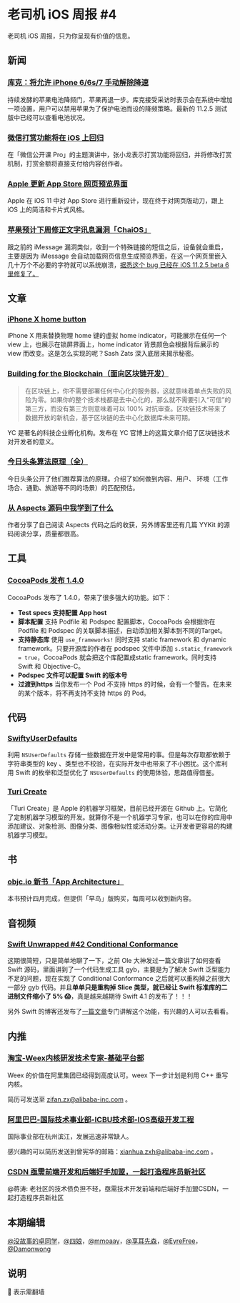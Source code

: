# 老司机 iOS 周报 #4

老司机 iOS 周报，只为你呈现有价值的信息。

## 新闻

### [库克：将允许 iPhone 6/6s/7 手动解除降速](http://digi.163.com/18/0119/06/D8G91D3R001680N8.html)

持续发酵的苹果电池降频门，苹果再退一步。库克接受采访时表示会在系统中增加一项设置，用户可以禁用苹果为了保护电池而设的降频策略。最新的 11.2.5 测试版中已经可以查看电池状况。

### [微信打赏功能将在 iOS 上回归](http://tech.sina.com.cn/i/2018-01-16/doc-ifyqqieu6753280.shtml)

在「微信公开课 Pro」的主题演讲中，张小龙表示打赏功能将回归，并将修改打赏机制，打赏金额将直接支付给内容创作者。

### [Apple 更新 App Store 网页预览界面](https://itunes.apple.com/cn/app/id911261462)

Apple 在 iOS 11 中对 App Store 进行重新设计，现在终于对网页版动刀，跟上 iOS 上的简洁和卡片式风格。

### [苹果预计下周修正文字讯息漏洞「ChaiOS」](https://cn.engadget.com/2018/01/18/apple-fix-for-chaios-bug-next-week-imessage/)

跟之前的 iMessage 漏洞类似，收到一个特殊链接的短信之后，设备就会重启，主要是因为 iMessage 会自动加载网页信息生成预览界面，在这一个网页里嵌入几十万个不必要的字符就可以系统崩溃，[据悉这个 bug 已经在 iOS 11.2.5 beta 6 里修复了。](http://www.idownloadblog.com/2018/01/18/ios-11-2-5-beta-6-fixes-the-chaios-text-bomb-messages-bug/)

## 文章

### [iPhone X home button]( http://blog.zats.io/2017/12/27/iPhone-X-home-button)

iPhone X 用来替换物理 home 键的虚拟 home indicator，可能展示在任何一个 view 上，也展示在锁屏界面上，home indicator 背景颜色会根据背后展示的 view 而改变。这是怎么实现的呢？Sash Zats 深入底层来揭示秘密。

### [Building for the Blockchain（面向区块链开发）](https://zhuanlan.zhihu.com/p/32914619?iam=7a313be561811283ea95625f373cdd99)

> 在区块链上，你不需要部署任何中心化的服务器，这就意味着单点失败的风险为零。如果你的整个技术栈都是去中心化的，那么就不需要引入“可信”的第三方，而没有第三方则意味着可以 100% 对抗审查。区块链技术带来了数据开放的新机会，基于区块链的去中心化数据库未来可期。

YC 是著名的科技企业孵化机构。发布在 YC 官博上的这篇文章介绍了区块链技术对开发者的意义。

### [今日头条算法原理（全）](https://mp.weixin.qq.com/s/DC_hJUbTnLhuCwYVOgVlVw)

今日头条公开了他们推荐算法的原理。介绍了如何做到内容、用户、 环境（工作场合、通勤、旅游等不同的场景）的匹配预估。

### [从 Aspects 源码中我学到了什么](https://lision.me/aspects/)

作者分享了自己阅读 Aspects 代码之后的收获，另外博客里还有几篇 YYKit 的源码阅读分享，质量都很高。

## 工具

### [CocoaPods 发布 1.4.0](http://blog.cocoapods.org/CocoaPods-1.4.0/)

CocoaPods 发布了 1.4.0，带来了很多强大的功能。如下：

- **Test specs 支持配置 App host**
- **脚本配置** 支持 Podfile 和 Podspec 配置脚本，CocoaPods 会根据你在Podfile 和 Podspec 的关联脚本描述，自动添加相关脚本到不同的Target。
- **支持静态库** 使用 `use_frameworks!` 同时支持 static framework 和 dynamic framework。只要开源库的作者在 podspec 文件中添加 `s.static_framework = true`，CocoaPods 就会把这个库配置成static framework。同时支持 Swift 和 Objective-C。
- **Podspec 文件可以配置 Swift 的版本号**
- **过渡到https** 当你发布一个 Pod 不支持 https 的时候，会有一个警告。在未来的某个版本，将不再支持不支持 https 的 Pod。

## 代码

### [SwiftyUserDefaults](https://github.com/radex/SwiftyUserDefaults)

利用 `NSUserDefaults` 存储一些数据在开发中是常用的事。但是每次存取都依赖于字符串类型的 key 、类型也不校验，在实际开发中也带来了不小困扰。这个库利用 Swift 的枚举和泛型优化了 `NSUserDefaults` 的使用体验，思路值得借鉴。

### [Turi Create](https://github.com/apple/turicreate)

「Turi Create」是 Apple 的机器学习框架，目前已经开源在 Github 上。它简化了定制机器学习模型的开发。就算你不是一个机器学习专家，也可以在你的应用中添加建议、对象检测、图像分类、图像相似性或活动分类。让开发者更容易的构建机器学习模型。

## 书

### [objc.io 新书「App Architecture」](https://www.objc.io/books/app-architecture/)

本书预计四月完成，但提供「早鸟」版购买，每周可以收到新内容。

## 音视频

### [Swift Unwrapped #42 Conditional Conformance](https://spec.fm/podcasts/swift-unwrapped/105029)

这期很简短，只是简单地聊了一下，之前 Ole 大神发过一篇文章讲了如何查看 Swift 源码，里面讲到了一个代码生成工具 gyb，主要是为了解决 Swift 泛型能力不足的问题，现在实现了 Conditional Conformance 之后就可以重构掉之前很大一部分 gyb 代码。并且**单单只是重构掉 Slice 类型，就已经让 Swift 标准库的二进制文件缩小了 5% 😱**，真是越来越期待 Swift 4.1 的发布了！！！

另外 Swift 的博客还发布了[一篇文章](https://swift.org/blog/conditional-conformance/)专门讲解这个功能，有兴趣的人可以去看看。

## 内推

### [淘宝-Weex内核研发技术专家-基础平台部](https://job.alibaba.com/zhaopin/job_detail.htm?refNo=GP041921)

Weex 的价值在阿里集团已经得到高度认可。weex 下一步计划是利用 C++ 重写内核。

简历可发送至 zifan.zx@alibaba-inc.com 。

### [阿里巴巴-国际技术事业部-ICBU技术部-IOS高级开发工程](https://job.alibaba.com/zhaopin/position_detail.htm?positionId=38653)

国际事业部在杭州滨江，发展迅速非常缺人。

感兴趣的可以简历发送到曾宪华的邮箱：xianhua.zxh@alibaba-inc.com 。

### [CSDN 亟需前端开发和后端好手加盟，一起打造程序员新社区](https://weibo.com/1355610915/FEUpVkafe?type=comment#_rnd1516518085805)

@蒋涛: 老社区的技术债负担不轻，亟需技术开发前端和后端好手加盟CSDN，一起打造程序员新社区


## 本期编辑

[@没故事的卓同学](https://weibo.com/1926303682/profile)，[@四娘](https://kemchenj.github.io)，[@mmoaay](https://weibo.com/u/1302422271)，[@享耳先森](https://github.com/iblacksun)，[@EyreFree](https://weibo.com/eyrefree777)，[@Damonwong](https://weibo.com/damonone)

## 说明

🚧 表示需翻墙


